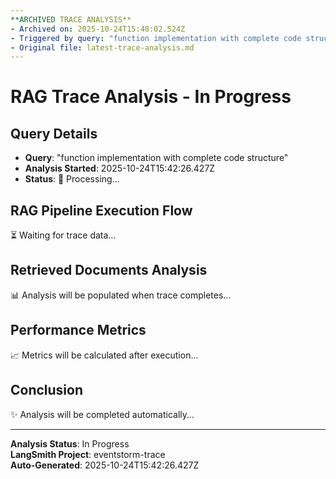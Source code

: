 ```yaml
---
**ARCHIVED TRACE ANALYSIS**
- Archived on: 2025-10-24T15:48:02.524Z
- Triggered by query: "function implementation with complete code structure"
- Original file: latest-trace-analysis.md
---
```


# RAG Trace Analysis - In Progress

## Query Details
- **Query**: "function implementation with complete code structure"
- **Analysis Started**: 2025-10-24T15:42:26.427Z
- **Status**: 🔄 Processing...

## RAG Pipeline Execution Flow
⏳ Waiting for trace data...

## Retrieved Documents Analysis
📊 Analysis will be populated when trace completes...

## Performance Metrics
📈 Metrics will be calculated after execution...

## Conclusion
✨ Analysis will be completed automatically...

---
**Analysis Status**: In Progress  
**LangSmith Project**: eventstorm-trace  
**Auto-Generated**: 2025-10-24T15:42:26.427Z
